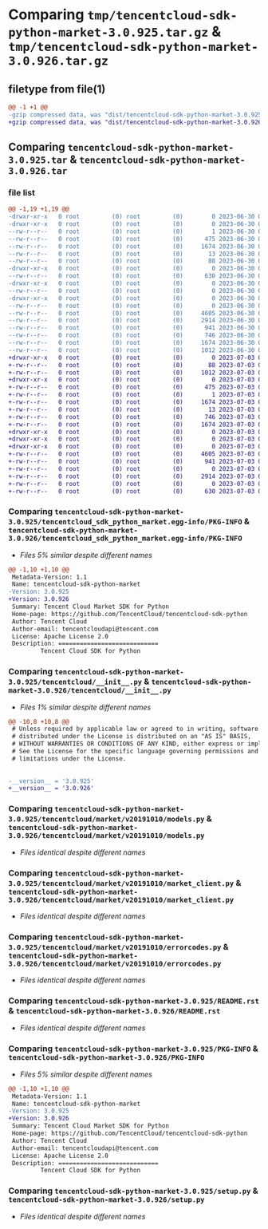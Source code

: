 # Comparing `tmp/tencentcloud-sdk-python-market-3.0.925.tar.gz` & `tmp/tencentcloud-sdk-python-market-3.0.926.tar.gz`

## filetype from file(1)

```diff
@@ -1 +1 @@
-gzip compressed data, was "dist/tencentcloud-sdk-python-market-3.0.925.tar", last modified: Fri Jun 30 02:17:29 2023, max compression
+gzip compressed data, was "dist/tencentcloud-sdk-python-market-3.0.926.tar", last modified: Mon Jul  3 00:30:11 2023, max compression
```

## Comparing `tencentcloud-sdk-python-market-3.0.925.tar` & `tencentcloud-sdk-python-market-3.0.926.tar`

### file list

```diff
@@ -1,19 +1,19 @@
-drwxr-xr-x   0 root         (0) root         (0)        0 2023-06-30 02:17:29.000000 tencentcloud-sdk-python-market-3.0.925/
-drwxr-xr-x   0 root         (0) root         (0)        0 2023-06-30 02:17:29.000000 tencentcloud-sdk-python-market-3.0.925/tencentcloud_sdk_python_market.egg-info/
--rw-r--r--   0 root         (0) root         (0)        1 2023-06-30 02:17:29.000000 tencentcloud-sdk-python-market-3.0.925/tencentcloud_sdk_python_market.egg-info/dependency_links.txt
--rw-r--r--   0 root         (0) root         (0)      475 2023-06-30 02:17:29.000000 tencentcloud-sdk-python-market-3.0.925/tencentcloud_sdk_python_market.egg-info/SOURCES.txt
--rw-r--r--   0 root         (0) root         (0)     1674 2023-06-30 02:17:29.000000 tencentcloud-sdk-python-market-3.0.925/tencentcloud_sdk_python_market.egg-info/PKG-INFO
--rw-r--r--   0 root         (0) root         (0)       13 2023-06-30 02:17:29.000000 tencentcloud-sdk-python-market-3.0.925/tencentcloud_sdk_python_market.egg-info/top_level.txt
--rw-r--r--   0 root         (0) root         (0)       88 2023-06-30 02:17:29.000000 tencentcloud-sdk-python-market-3.0.925/setup.cfg
-drwxr-xr-x   0 root         (0) root         (0)        0 2023-06-30 02:17:29.000000 tencentcloud-sdk-python-market-3.0.925/tencentcloud/
--rw-r--r--   0 root         (0) root         (0)      630 2023-06-30 02:17:28.000000 tencentcloud-sdk-python-market-3.0.925/tencentcloud/__init__.py
-drwxr-xr-x   0 root         (0) root         (0)        0 2023-06-30 02:17:29.000000 tencentcloud-sdk-python-market-3.0.925/tencentcloud/market/
--rw-r--r--   0 root         (0) root         (0)        0 2023-06-30 02:17:28.000000 tencentcloud-sdk-python-market-3.0.925/tencentcloud/market/__init__.py
-drwxr-xr-x   0 root         (0) root         (0)        0 2023-06-30 02:17:29.000000 tencentcloud-sdk-python-market-3.0.925/tencentcloud/market/v20191010/
--rw-r--r--   0 root         (0) root         (0)        0 2023-06-30 02:17:28.000000 tencentcloud-sdk-python-market-3.0.925/tencentcloud/market/v20191010/__init__.py
--rw-r--r--   0 root         (0) root         (0)     4605 2023-06-30 02:17:28.000000 tencentcloud-sdk-python-market-3.0.925/tencentcloud/market/v20191010/models.py
--rw-r--r--   0 root         (0) root         (0)     2914 2023-06-30 02:17:28.000000 tencentcloud-sdk-python-market-3.0.925/tencentcloud/market/v20191010/market_client.py
--rw-r--r--   0 root         (0) root         (0)      941 2023-06-30 02:17:28.000000 tencentcloud-sdk-python-market-3.0.925/tencentcloud/market/v20191010/errorcodes.py
--rw-r--r--   0 root         (0) root         (0)      746 2023-06-30 02:17:28.000000 tencentcloud-sdk-python-market-3.0.925/README.rst
--rw-r--r--   0 root         (0) root         (0)     1674 2023-06-30 02:17:29.000000 tencentcloud-sdk-python-market-3.0.925/PKG-INFO
--rw-r--r--   0 root         (0) root         (0)     1012 2023-06-30 02:17:28.000000 tencentcloud-sdk-python-market-3.0.925/setup.py
+drwxr-xr-x   0 root         (0) root         (0)        0 2023-07-03 00:30:11.000000 tencentcloud-sdk-python-market-3.0.926/
+-rw-r--r--   0 root         (0) root         (0)       88 2023-07-03 00:30:11.000000 tencentcloud-sdk-python-market-3.0.926/setup.cfg
+-rw-r--r--   0 root         (0) root         (0)     1012 2023-07-03 00:30:11.000000 tencentcloud-sdk-python-market-3.0.926/setup.py
+drwxr-xr-x   0 root         (0) root         (0)        0 2023-07-03 00:30:11.000000 tencentcloud-sdk-python-market-3.0.926/tencentcloud_sdk_python_market.egg-info/
+-rw-r--r--   0 root         (0) root         (0)      475 2023-07-03 00:30:11.000000 tencentcloud-sdk-python-market-3.0.926/tencentcloud_sdk_python_market.egg-info/SOURCES.txt
+-rw-r--r--   0 root         (0) root         (0)        1 2023-07-03 00:30:11.000000 tencentcloud-sdk-python-market-3.0.926/tencentcloud_sdk_python_market.egg-info/dependency_links.txt
+-rw-r--r--   0 root         (0) root         (0)     1674 2023-07-03 00:30:11.000000 tencentcloud-sdk-python-market-3.0.926/tencentcloud_sdk_python_market.egg-info/PKG-INFO
+-rw-r--r--   0 root         (0) root         (0)       13 2023-07-03 00:30:11.000000 tencentcloud-sdk-python-market-3.0.926/tencentcloud_sdk_python_market.egg-info/top_level.txt
+-rw-r--r--   0 root         (0) root         (0)      746 2023-07-03 00:30:11.000000 tencentcloud-sdk-python-market-3.0.926/README.rst
+-rw-r--r--   0 root         (0) root         (0)     1674 2023-07-03 00:30:11.000000 tencentcloud-sdk-python-market-3.0.926/PKG-INFO
+drwxr-xr-x   0 root         (0) root         (0)        0 2023-07-03 00:30:11.000000 tencentcloud-sdk-python-market-3.0.926/tencentcloud/
+drwxr-xr-x   0 root         (0) root         (0)        0 2023-07-03 00:30:11.000000 tencentcloud-sdk-python-market-3.0.926/tencentcloud/market/
+drwxr-xr-x   0 root         (0) root         (0)        0 2023-07-03 00:30:11.000000 tencentcloud-sdk-python-market-3.0.926/tencentcloud/market/v20191010/
+-rw-r--r--   0 root         (0) root         (0)     4605 2023-07-03 00:30:11.000000 tencentcloud-sdk-python-market-3.0.926/tencentcloud/market/v20191010/models.py
+-rw-r--r--   0 root         (0) root         (0)      941 2023-07-03 00:30:11.000000 tencentcloud-sdk-python-market-3.0.926/tencentcloud/market/v20191010/errorcodes.py
+-rw-r--r--   0 root         (0) root         (0)        0 2023-07-03 00:30:11.000000 tencentcloud-sdk-python-market-3.0.926/tencentcloud/market/v20191010/__init__.py
+-rw-r--r--   0 root         (0) root         (0)     2914 2023-07-03 00:30:11.000000 tencentcloud-sdk-python-market-3.0.926/tencentcloud/market/v20191010/market_client.py
+-rw-r--r--   0 root         (0) root         (0)        0 2023-07-03 00:30:11.000000 tencentcloud-sdk-python-market-3.0.926/tencentcloud/market/__init__.py
+-rw-r--r--   0 root         (0) root         (0)      630 2023-07-03 00:30:11.000000 tencentcloud-sdk-python-market-3.0.926/tencentcloud/__init__.py
```

### Comparing `tencentcloud-sdk-python-market-3.0.925/tencentcloud_sdk_python_market.egg-info/PKG-INFO` & `tencentcloud-sdk-python-market-3.0.926/tencentcloud_sdk_python_market.egg-info/PKG-INFO`

 * *Files 5% similar despite different names*

```diff
@@ -1,10 +1,10 @@
 Metadata-Version: 1.1
 Name: tencentcloud-sdk-python-market
-Version: 3.0.925
+Version: 3.0.926
 Summary: Tencent Cloud Market SDK for Python
 Home-page: https://github.com/TencentCloud/tencentcloud-sdk-python
 Author: Tencent Cloud
 Author-email: tencentcloudapi@tencent.com
 License: Apache License 2.0
 Description: ============================
         Tencent Cloud SDK for Python
```

### Comparing `tencentcloud-sdk-python-market-3.0.925/tencentcloud/__init__.py` & `tencentcloud-sdk-python-market-3.0.926/tencentcloud/__init__.py`

 * *Files 1% similar despite different names*

```diff
@@ -10,8 +10,8 @@
 # Unless required by applicable law or agreed to in writing, software
 # distributed under the License is distributed on an "AS IS" BASIS,
 # WITHOUT WARRANTIES OR CONDITIONS OF ANY KIND, either express or implied.
 # See the License for the specific language governing permissions and
 # limitations under the License.
 
 
-__version__ = '3.0.925'
+__version__ = '3.0.926'
```

### Comparing `tencentcloud-sdk-python-market-3.0.925/tencentcloud/market/v20191010/models.py` & `tencentcloud-sdk-python-market-3.0.926/tencentcloud/market/v20191010/models.py`

 * *Files identical despite different names*

### Comparing `tencentcloud-sdk-python-market-3.0.925/tencentcloud/market/v20191010/market_client.py` & `tencentcloud-sdk-python-market-3.0.926/tencentcloud/market/v20191010/market_client.py`

 * *Files identical despite different names*

### Comparing `tencentcloud-sdk-python-market-3.0.925/tencentcloud/market/v20191010/errorcodes.py` & `tencentcloud-sdk-python-market-3.0.926/tencentcloud/market/v20191010/errorcodes.py`

 * *Files identical despite different names*

### Comparing `tencentcloud-sdk-python-market-3.0.925/README.rst` & `tencentcloud-sdk-python-market-3.0.926/README.rst`

 * *Files identical despite different names*

### Comparing `tencentcloud-sdk-python-market-3.0.925/PKG-INFO` & `tencentcloud-sdk-python-market-3.0.926/PKG-INFO`

 * *Files 5% similar despite different names*

```diff
@@ -1,10 +1,10 @@
 Metadata-Version: 1.1
 Name: tencentcloud-sdk-python-market
-Version: 3.0.925
+Version: 3.0.926
 Summary: Tencent Cloud Market SDK for Python
 Home-page: https://github.com/TencentCloud/tencentcloud-sdk-python
 Author: Tencent Cloud
 Author-email: tencentcloudapi@tencent.com
 License: Apache License 2.0
 Description: ============================
         Tencent Cloud SDK for Python
```

### Comparing `tencentcloud-sdk-python-market-3.0.925/setup.py` & `tencentcloud-sdk-python-market-3.0.926/setup.py`

 * *Files identical despite different names*

